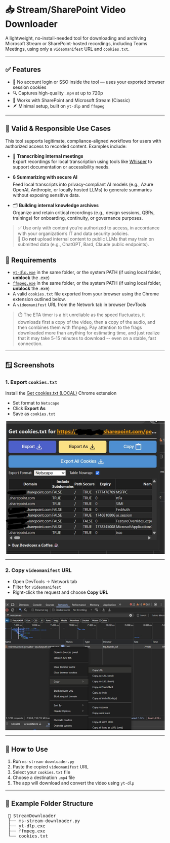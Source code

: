 # 📥 Stream/SharePoint Video Downloader

A lightweight, no-install-needed tool for downloading and archiving Microsoft Stream or SharePoint-hosted recordings, including Teams Meetings, using only a `videomanifest` URL and `cookies.txt`.

---

## ✅ Features

- 🎯 No account login or SSO inside the tool — uses your exported browser session cookies
- 🔍 Captures high-quality `.mp4` at up to 720p
- 📁 Works with SharePoint and Microsoft Stream (Classic)
- 🪶 Minimal setup, built on `yt-dlp` and `ffmpeg`

---

## 📌 Valid & Responsible Use Cases

This tool supports legitimate, compliance-aligned workflows for users with authorized access to recorded content. Examples include:

- 🧠 **Transcribing internal meetings**  
  Export recordings for local transcription using tools like [Whisper](https://github.com/openai/whisper) to support documentation or accessibility needs.

- 🔒 **Summarizing with secure AI**  
  Feed local transcripts into privacy-compliant AI models (e.g., Azure OpenAI, Anthropic, or locally hosted LLMs) to generate summaries without exposing sensitive data.

- 🗂 **Building internal knowledge archives**  
  Organize and retain critical recordings (e.g., design sessions, QBRs, trainings) for onboarding, continuity, or governance purposes.

> ✅ Use only with content you’re authorized to access, in accordance with your organization’s IT and data security policies.  
> 🚫 Do **not** upload internal content to public LLMs that may train on submitted data (e.g., ChatGPT, Bard, Claude public endpoints).


## 🧰 Requirements

- [`yt-dlp.exe`](https://github.com/yt-dlp/yt-dlp/releases) in the same folder, or the system PATH (if using local folder, **unblock** the .exe)
- [`ffmpeg.exe`](https://www.gyan.dev/ffmpeg/builds/) in the same folder, or the system PATH (if using local folder, **unblock** the .exe)
- A valid `cookies.txt` file exported from your browser using the Chrome extension outlined below.
- A `videomanifest` URL from the Network tab in browser DevTools

> ⏱️ The ETA timer is a bit unreliable as the speed fluctuates, it downloads first a copy of the video, then a copy of the audio, and then combines them with ffmpeg. Pay attention to the frags downloaded more than anything for estimating time, and just realize that it may take 5-15 minutes to download -- even on a stable, fast connection.

---

## 🪟 Screenshots

### 1. Export `cookies.txt`

Install the [Get cookies.txt (LOCAL)](https://chromewebstore.google.com/detail/get-cookiestxt-local/kfmcaklfhedfpjmlnicdmcdjifkhneid) Chrome extension  
- Set format to `Netscape`
- Click **Export As**
- Save as `cookies.txt`

![Get Cookies Screenshot](./screenshots/getcookies.png)

---

### 2. Copy `videomanifest` URL

- Open DevTools → Network tab
- Filter for `videomanifest`
- Right-click the request and choose **Copy URL**

![Videomanifest Screenshot](./screenshots/videomanifesturl.png)

---

## 🚀 How to Use

1. Run `ms-stream-downloader.py` 
2. Paste the copied `videomanifest` URL
3. Select your `cookies.txt` file
4. Choose a destination `.mp4` file
5. The app will download and convert the video using `yt-dlp`

---

## 📂 Example Folder Structure

<pre> 📁 StreamDownloader <br> ├── ms-stream-downloader.py <br> ├── yt-dlp.exe <br> ├── ffmpeg.exe <br> └── cookies.txt </pre>
